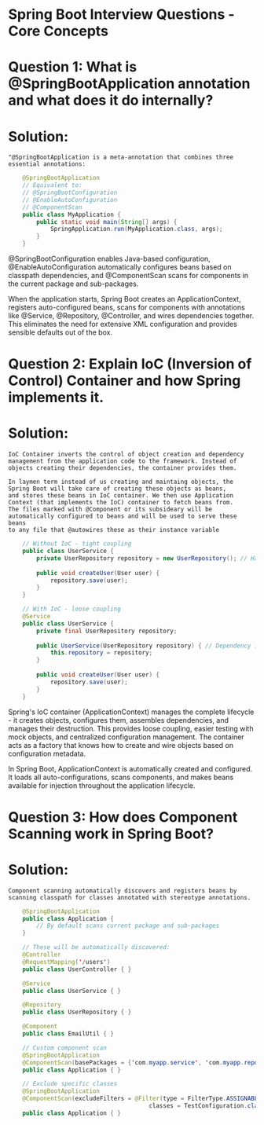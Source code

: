 # Spring Boot Interview Questions - Core Concepts

# Question 1: What is @SpringBootApplication annotation and what does it do internally?
# Solution:
    "@SpringBootApplication is a meta-annotation that combines three essential annotations:

```Java
    @SpringBootApplication
    // Equivalent to:
    // @SpringBootConfiguration  
    // @EnableAutoConfiguration
    // @ComponentScan
    public class MyApplication {
        public static void main(String[] args) {
            SpringApplication.run(MyApplication.class, args);
        }
    }
```

@SpringBootConfiguration enables Java-based configuration, @EnableAutoConfiguration automatically configures beans based on classpath dependencies, and @ComponentScan scans for components in the current package and sub-packages.

When the application starts, Spring Boot creates an ApplicationContext, registers auto-configured beans, scans for components with annotations like @Service, @Repository, @Controller, and wires dependencies together. This eliminates the need for extensive XML configuration and provides sensible defaults out of the box.

# Question 2: Explain IoC (Inversion of Control) Container and how Spring implements it.
# Solution:
    IoC Container inverts the control of object creation and dependency management from the application code to the framework. Instead of objects creating their dependencies, the container provides them.

    In laymen term instead of us creating and maintaing objects, the Spring Boot will take care of creating these objects as beans,
    and stores these beans in IoC container. We then use Application Context (that implements the IoC) container to fetch beans from.
    The files marked with @Component or its subsideary will be automatically configured to beans and will be used to serve these beans
    to any file that @autowires these as their instance variable

```Java
    // Without IoC - tight coupling
    public class UserService {
        private UserRepository repository = new UserRepository(); // Hard dependency
        
        public void createUser(User user) {
            repository.save(user);
        }
    }

    // With IoC - loose coupling
    @Service
    public class UserService {
        private final UserRepository repository;
        
        public UserService(UserRepository repository) { // Dependency injected
            this.repository = repository;
        }
        
        public void createUser(User user) {
            repository.save(user);
        }
    }
```

Spring's IoC container (ApplicationContext) manages the complete lifecycle - it creates objects, configures them, assembles dependencies, and manages their destruction. This provides loose coupling, easier testing with mock objects, and centralized configuration management. The container acts as a factory that knows how to create and wire objects based on configuration metadata.

In Spring Boot, ApplicationContext is automatically created and configured. It loads all auto-configurations, scans components, and makes beans available for injection throughout the application lifecycle.

# Question 3: How does Component Scanning work in Spring Boot?
# Solution:
    Component scanning automatically discovers and registers beans by scanning classpath for classes annotated with stereotype annotations.

```Java
    @SpringBootApplication
    public class Application {
        // By default scans current package and sub-packages
    }

    // These will be automatically discovered:
    @Controller
    @RequestMapping('/users')
    public class UserController { }

    @Service  
    public class UserService { }

    @Repository
    public class UserRepository { }

    @Component
    public class EmailUtil { }

    // Custom component scan
    @SpringBootApplication
    @ComponentScan(basePackages = {'com.myapp.service', 'com.myapp.repository'})
    public class Application { }

    // Exclude specific classes
    @SpringBootApplication
    @ComponentScan(excludeFilters = @Filter(type = FilterType.ASSIGNABLE_TYPE, 
                                        classes = TestConfiguration.class))
    public class Application { }
```